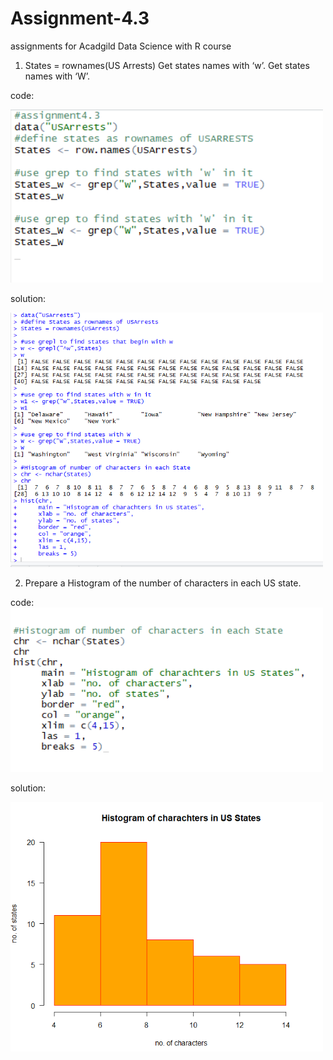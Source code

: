 # Assignment-4.3
assignments for Acadgild Data Science with R course

1. States = rownames(US Arrests)
Get states names with ‘w’.
Get states names with ‘W’.

code:

<img src = "assignment_4_3_part1.PNG" width = 500>

solution:
    
   <img src = "assignment 4.3.PNG" width = 500>
    
2. Prepare a Histogram of the number of characters in each US state.

  code:
   <img src = "assignment_4_3_part2.PNG" width = 500>
   
   solution:
  
 <img src = "Hist.PNG" width = 500>
